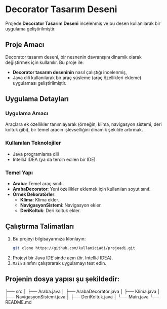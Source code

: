 # Decorator Tasarım Deseni 

Projede **Decorator Tasarım Deseni** incelenmiş ve bu desen kullanılarak bir uygulama geliştirilmiştir.

## Proje Amacı

Decorator tasarım deseni, bir nesnenin davranışını dinamik olarak değiştirmek için kullanılır. Bu proje ile:

- **Decorator tasarım deseninin** nasıl çalıştığı incelenmiş,
- Java dili kullanılarak bir araç süsleme (araç özellikleri ekleme) uygulaması geliştirilmiştir.

## Uygulama Detayları

### Uygulama Amacı
Araçlara ek özellikler tanımlayarak (örneğin, klima, navigasyon sistemi, deri koltuk gibi), bir temel aracın işlevselliğini dinamik şekilde artırmak.

### Kullanılan Teknolojiler
- Java programlama dili
- IntelliJ IDEA (ya da tercih edilen bir IDE)

### Temel Yapı
- **Araba**: Temel araç sınıfı.
- **ArabaDecorator**: Yeni özellikler eklemek için kullanılan soyut sınıf.
- **Örnek Dekoratörler**:
  - **Klima**: Klima ekler.
  - **NavigasyonSistemi**: Navigasyon ekler.
  - **DeriKoltuk**: Deri koltuk ekler.

## Çalıştırma Talimatları

1. Bu projeyi bilgisayarınıza klonlayın:
   ```bash
   git clone https://github.com/kullaniciadi/projeadi.git
2. Projeyi bir Java IDE'sinde açın (ör. IntelliJ IDEA).  
3. `Main` sınıfını çalıştırarak uygulamayı test edin.  

## Projenin dosya yapısı şu şekildedir:

├── src
│   ├── Araba.java
│   ├── ArabaDecorator.java
│   ├── Klima.java
│   ├── NavigasyonSistemi.java
│   ├── DeriKoltuk.java
│   └── Main.java
└── README.md

